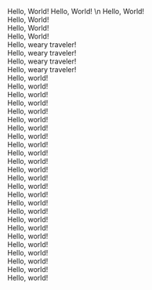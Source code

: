 Hello, World!
Hello, World! \n Hello, World!  
    Hello, World!  
    Hello, World!  
    Hello, World!  
    Hello, weary traveler!  
    Hello, weary traveler!  
    Hello, weary traveler!  
    Hello, weary traveler!  
    Hello, world!  
    Hello, world!  
    Hello, world!  
    Hello, world!  
    Hello, world!  
    Hello, world!  
    Hello, world!  
    Hello, world!  
    Hello, world!  
    Hello, world!  
    Hello, world!  
    Hello, world!  
    Hello, world!  
    Hello, world!  
    Hello, world!  
    Hello, world!  
    Hello, world!  
    Hello, world!  
    Hello, world!  
    Hello, world!  
    Hello, world!  
    Hello, world!  
    Hello, world!  
    Hello, world!  
    Hello, world!
